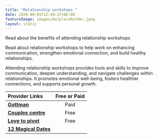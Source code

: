 ```yaml
---
title: "Relationship workshops "
date: 2020-09-01T12:49:27+06:00
featureImage: images/ma/placeholder.jpeg
layout: static
---
```


Read about the benefits of attending relationship workshops

Read about relationship workshops to help work on enhancing communication, strengthen emotional connection, and build healthy relationships.

Attending relationship workshops provides tools and skills to improve communication, deepen understanding, and navigate challenges within relationships. It promotes emotional well-being, fosters healthier connections, and supports personal growth.

| Provider Links      | Free or Paid  |  
| :-----------          | :--------------:      |  
| [**Gottman**](https://www.gottman.com/couples/workshops/) | Paid | 
| [**Couples centre**](https://www.thecouplescenter.org/considering-a-relationship-workshop-heres-what-you-should-know/) | Free  | 
| [**Love to pivot**](https://www.lovetopivot.com/healthy-relationship-love-important-qualities-couples-retreat-workshop/) | Free | 
| [**12 Magical Dates**](https://www.12magicaldates.com/reignite-marriage-relationship?r_done=1) |  | 
  

<br/><br/>






